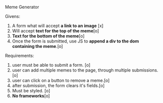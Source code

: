 Meme Generator

Givens:
1. A form what will accept **a link to an image** [x]
1. Will accept **text for the top of the meme**[o]
1. **Text for the bottom of the meme**[o]
1. Once the form is submitted, use JS to **append a div to the dom containing the meme**.[o]

Requirements:
1. user must be able to submit a form. [o]
1. user can add multiple memes to the page, through multiple submissions.[o]
1. user can click on a button to remove a meme.[o]
1. after submission, the form clears it's fields.[o]
1. Must be styled. [o]
1. **No frameworks**[o]